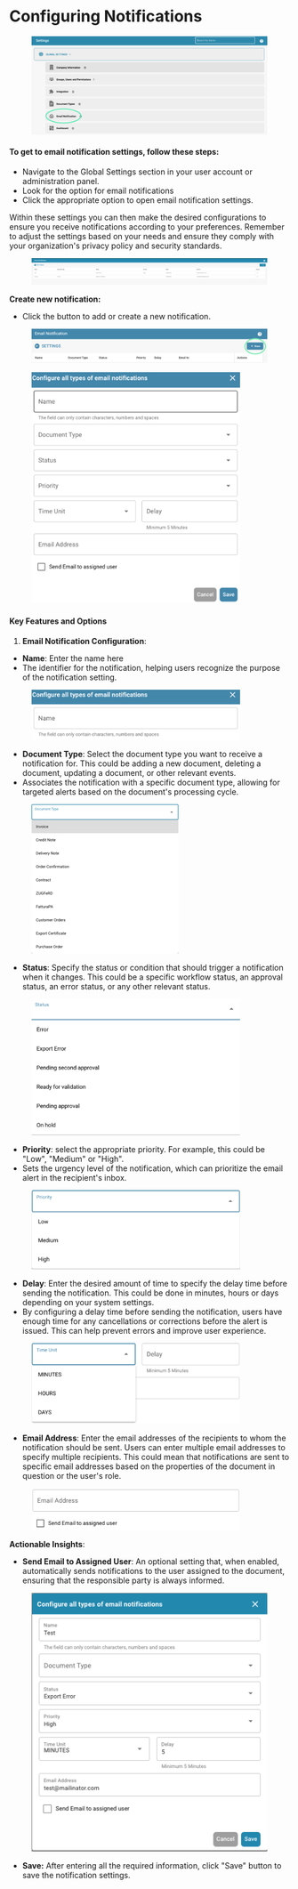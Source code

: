 # Configuring Notifications

<figure><img src="../../../.gitbook/assets/Bildschirmfoto 2024-05-15 um 08.56.36.png" alt=""><figcaption></figcaption></figure>

#### To get to email notification settings, follow these steps:

* Navigate to the Global Settings section in your user account or administration panel.
* Look for the option for email notifications
* Click the appropriate option to open email notification settings.

Within these settings you can then make the desired configurations to ensure you receive notifications according to your preferences. Remember to adjust the settings based on your needs and ensure they comply with your organization's privacy policy and security standards.

<figure><img src="../../../.gitbook/assets/Bildschirmfoto 2024-05-08 um 10.15.45.png" alt=""><figcaption></figcaption></figure>



**Create new notification:**&#x20;

* Click the button to add or create a new notification.

<figure><img src="../../../.gitbook/assets/Bildschirmfoto 2024-05-15 um 01.28.41.png" alt=""><figcaption></figcaption></figure>

<figure><img src="../../../.gitbook/assets/image (40).png" alt="" width="375"><figcaption></figcaption></figure>

#### Key Features and Options

1. **Email Notification Configuration**:

* **Name**: Enter the name here&#x20;
* The identifier for the notification, helping users recognize the purpose of the notification setting.



<figure><img src="../../../.gitbook/assets/image (44).png" alt="" width="375"><figcaption></figcaption></figure>

* **Document Type**: Select the document type you want to receive a notification for. This could be adding a new document, deleting a document, updating a document, or other relevant events.
* Associates the notification with a specific document type, allowing for targeted alerts based on the document's processing cycle.

<figure><img src="../../../.gitbook/assets/image (41).png" alt="" width="264"><figcaption></figcaption></figure>

* **Status**: Specify the status or condition that should trigger a notification when it changes. This could be a specific workflow status, an approval status, an error status, or any other relevant status.

<figure><img src="../../../.gitbook/assets/image (43).png" alt="" width="375"><figcaption></figcaption></figure>

* **Priority**: select the appropriate priority. For example, this could be "Low", "Medium" or "High".
* Sets the urgency level of the notification, which can prioritize the email alert in the recipient's inbox.

<figure><img src="../../../.gitbook/assets/image (42).png" alt="" width="375"><figcaption></figcaption></figure>

* **Delay**: Enter the desired amount of time to specify the delay time before sending the notification. This could be done in minutes, hours or days depending on your system settings.
* By configuring a delay time before sending the notification, users have enough time for any cancellations or corrections before the alert is issued. This can help prevent errors and improve user experience.

<figure><img src="../../../.gitbook/assets/image (45).png" alt="" width="375"><figcaption></figcaption></figure>

* **Email Address**: Enter the email addresses of the recipients to whom the notification should be sent. Users can enter multiple email addresses to specify multiple recipients. This could mean that notifications are sent to specific email addresses based on the properties of the document in question or the user's role.

<figure><img src="../../../.gitbook/assets/image (46).png" alt="" width="375"><figcaption></figcaption></figure>

**Actionable Insights**:

* **Send Email to Assigned User**: An optional setting that, when enabled, automatically sends notifications to the user assigned to the document, ensuring that the responsible party is always informed.



<figure><img src="../../../.gitbook/assets/Bildschirmfoto 2024-05-08 um 10.15.56.png" alt=""><figcaption></figcaption></figure>

* **Save:** After entering all the required information, click "Save" button to save the notification settings.
